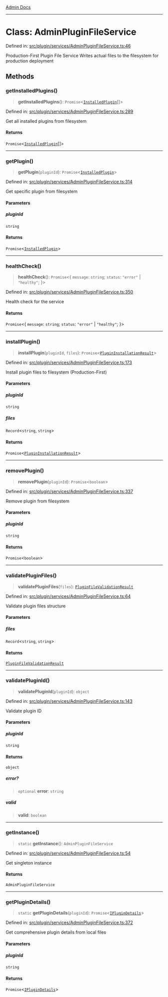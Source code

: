 [Admin Docs](/)

---

# Class: AdminPluginFileService

Defined in: [src/plugin/services/AdminPluginFileService.ts:46](https://github.com/PalisadoesFoundation/talawa-admin/blob/main/src/plugin/services/AdminPluginFileService.ts#L46)

Production-First Plugin File Service
Writes actual files to the filesystem for production deployment

## Methods

### getInstalledPlugins()

> **getInstalledPlugins**(): `Promise`\<[`InstalledPlugin`](../interfaces/InstalledPlugin.md)[]\>

Defined in: [src/plugin/services/AdminPluginFileService.ts:289](https://github.com/PalisadoesFoundation/talawa-admin/blob/main/src/plugin/services/AdminPluginFileService.ts#L289)

Get all installed plugins from filesystem

#### Returns

`Promise`\<[`InstalledPlugin`](../interfaces/InstalledPlugin.md)[]\>

---

### getPlugin()

> **getPlugin**(`pluginId`): `Promise`\<[`InstalledPlugin`](../interfaces/InstalledPlugin.md)\>

Defined in: [src/plugin/services/AdminPluginFileService.ts:314](https://github.com/PalisadoesFoundation/talawa-admin/blob/main/src/plugin/services/AdminPluginFileService.ts#L314)

Get specific plugin from filesystem

#### Parameters

##### pluginId

`string`

#### Returns

`Promise`\<[`InstalledPlugin`](../interfaces/InstalledPlugin.md)\>

---

### healthCheck()

> **healthCheck**(): `Promise`\<\{ `message`: `string`; `status`: `"error"` \| `"healthy"`; \}\>

Defined in: [src/plugin/services/AdminPluginFileService.ts:350](https://github.com/PalisadoesFoundation/talawa-admin/blob/main/src/plugin/services/AdminPluginFileService.ts#L350)

Health check for the service

#### Returns

`Promise`\<\{ `message`: `string`; `status`: `"error"` \| `"healthy"`; \}\>

---

### installPlugin()

> **installPlugin**(`pluginId`, `files`): `Promise`\<[`PluginInstallationResult`](../interfaces/PluginInstallationResult.md)\>

Defined in: [src/plugin/services/AdminPluginFileService.ts:173](https://github.com/PalisadoesFoundation/talawa-admin/blob/main/src/plugin/services/AdminPluginFileService.ts#L173)

Install plugin files to filesystem (Production-First)

#### Parameters

##### pluginId

`string`

##### files

`Record`\<`string`, `string`\>

#### Returns

`Promise`\<[`PluginInstallationResult`](../interfaces/PluginInstallationResult.md)\>

---

### removePlugin()

> **removePlugin**(`pluginId`): `Promise`\<`boolean`\>

Defined in: [src/plugin/services/AdminPluginFileService.ts:337](https://github.com/PalisadoesFoundation/talawa-admin/blob/main/src/plugin/services/AdminPluginFileService.ts#L337)

Remove plugin from filesystem

#### Parameters

##### pluginId

`string`

#### Returns

`Promise`\<`boolean`\>

---

### validatePluginFiles()

> **validatePluginFiles**(`files`): [`PluginFileValidationResult`](../interfaces/PluginFileValidationResult.md)

Defined in: [src/plugin/services/AdminPluginFileService.ts:64](https://github.com/PalisadoesFoundation/talawa-admin/blob/main/src/plugin/services/AdminPluginFileService.ts#L64)

Validate plugin files structure

#### Parameters

##### files

`Record`\<`string`, `string`\>

#### Returns

[`PluginFileValidationResult`](../interfaces/PluginFileValidationResult.md)

---

### validatePluginId()

> **validatePluginId**(`pluginId`): `object`

Defined in: [src/plugin/services/AdminPluginFileService.ts:143](https://github.com/PalisadoesFoundation/talawa-admin/blob/main/src/plugin/services/AdminPluginFileService.ts#L143)

Validate plugin ID

#### Parameters

##### pluginId

`string`

#### Returns

`object`

##### error?

> `optional` **error**: `string`

##### valid

> **valid**: `boolean`

---

### getInstance()

> `static` **getInstance**(): `AdminPluginFileService`

Defined in: [src/plugin/services/AdminPluginFileService.ts:54](https://github.com/PalisadoesFoundation/talawa-admin/blob/main/src/plugin/services/AdminPluginFileService.ts#L54)

Get singleton instance

#### Returns

`AdminPluginFileService`

---

### getPluginDetails()

> `static` **getPluginDetails**(`pluginId`): `Promise`\<[`IPluginDetails`](../../../types/interfaces/IPluginDetails.md)\>

Defined in: [src/plugin/services/AdminPluginFileService.ts:372](https://github.com/PalisadoesFoundation/talawa-admin/blob/main/src/plugin/services/AdminPluginFileService.ts#L372)

Get comprehensive plugin details from local files

#### Parameters

##### pluginId

`string`

#### Returns

`Promise`\<[`IPluginDetails`](../../../types/interfaces/IPluginDetails.md)\>
